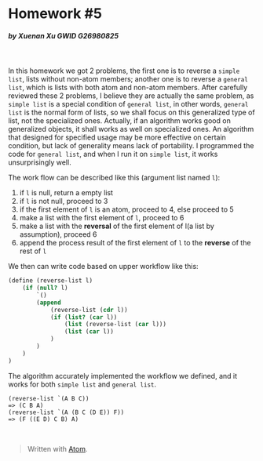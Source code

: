 # Homework #5

##### by Xuenan Xu GWID G26980825
&nbsp;

In this homework we got 2 problems, the first one is to reverse a `simple list`, lists without non-atom members; another one is to reverse a `general list`, which is lists with both atom and non-atom members. After carefully reviewed these 2 problems, I believe they are actually the same problem, as `simple list` is a special condition of `general list`, in other words, `general list` is the normal form of lists, so we shall focus on this generalized type of list, not the specialized ones. Actually, if an algorithm works good on generalized objects, it shall works as well on specialized ones. An algorithm that designed for specified usage may be more effective on certain condition, but lack of generality means lack of portability. I programmed the code for `general list`, and when I run it on `simple list`, it works unsurprisingly well.

The work flow can be described like this (argument list named `l`):
1. if `l` is null, return a empty list
2. if `l` is not null, proceed to 3
3. if the first element of `l` is an atom, proceed to 4, else proceed to 5
4. make a list with the first element of `l`, proceed to 6
5. make a list with the __reversal__ of the first element of l(a list by assumption), proceed 6
6. append the process result of the first element of `l` to the __reverse__ of the rest of `l`

We then can write code based on upper workflow like this:
```scheme
(define (reverse-list l)
	(if (null? l)
		`()
		(append
		    (reverse-list (cdr l))
		    (if (list? (car l))
		        (list (reverse-list (car l)))
				(list (car l))
		    )
		)
	)
)
```
The algorithm accurately implemented the workflow we defined, and it works for both `simple list` and `general list`.
```
(reverse-list `(A B C))
=> (C B A)
(reverse-list `(A (B C (D E)) F))
=> (F ((E D) C B) A)
```

&nbsp;
> Written with [Atom](https://atom.io/).
